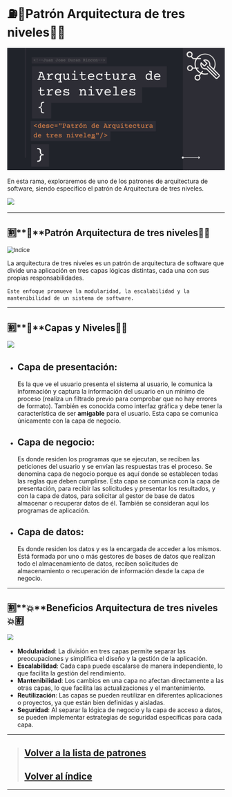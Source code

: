 # **⛽📃Patrón Arquitectura de tres niveles📃⛽**

![Portada](https://github.com/JuanJoseDuranRinconCAMPUS2/Investigacion-Arquitectura-Software/blob/Patron-Arquitectura-Tres-Niveles/imgs/investigacion3niveles.png?raw=true)

En esta rama, exploraremos de uno de los patrones de arquitectura de software, siendo especifico el patrón de Arquitectura de tres niveles.

![](https://i.imgur.com/7ud53ww.gif)

------

## 🈹**🔑**Patrón Arquitectura de tres niveles🔑🈹

<img src="https://upload.wikimedia.org/wikipedia/commons/e/ea/Tres_capas.PNG" alt="Indice" style="zoom:93%;" />

La arquitectura de tres niveles es un patrón de arquitectura de software que divide una aplicación en tres capas lógicas distintas, cada una con sus propias responsabilidades.

```
Este enfoque promueve la modularidad, la escalabilidad y la mantenibilidad de un sistema de software.
```

------

## 🈹**🔀**Capas y Niveles🔀🈹

![](https://i.imgur.com/HgCjMI5.gif)

- ## Capa de presentación: 

  Es la que ve el usuario presenta el sistema al usuario, le comunica la información y captura la información del usuario en un mínimo de proceso (realiza un filtrado previo para comprobar que no hay errores de formato). También es conocida como interfaz gráfica y debe tener la característica de ser **amigable** para el usuario. Esta capa se comunica únicamente con la capa de negocio.

- ## Capa de negocio: 

  Es donde residen los programas que se ejecutan, se reciben las peticiones del usuario y se envían las respuestas tras el proceso. Se denomina capa de negocio porque es aquí donde se establecen todas las reglas que deben cumplirse. Esta capa se comunica con la capa de presentación, para recibir las solicitudes y presentar los resultados, y con la capa de datos, para solicitar al gestor de base de datos almacenar o recuperar datos de él. También se consideran aquí los programas de aplicación.

- ## Capa de datos: 

  Es donde residen los datos y es la encargada de acceder a los mismos. Está formada por uno o más gestores de bases de datos que realizan todo el almacenamiento de datos, reciben solicitudes de almacenamiento o recuperación de información desde la capa de negocio.

------
## 🈹**💥**Beneficios Arquitectura de tres niveles💥🈹

<img src="https://i0.wp.com/www.disrupciontecnologica.com/wp-content/uploads/2019/09/TresCapasNivel.png?resize=337%2C349&ssl=1" style="zoom:87%;" />

- **Modularidad**: La división en tres capas permite separar las preocupaciones y simplifica el diseño y la gestión de la aplicación.
- **Escalabilidad**: Cada capa puede escalarse de manera independiente, lo que facilita la gestión del rendimiento.
- **Mantenibilidad**: Los cambios en una capa no afectan directamente a las otras capas, lo que facilita las actualizaciones y el mantenimiento.
- **Reutilización**: Las capas se pueden reutilizar en diferentes aplicaciones o proyectos, ya que están bien definidas y aisladas.
- **Seguridad**: Al separar la lógica de negocio y la capa de acceso a datos, se pueden implementar estrategias de seguridad específicas para cada capa.

------

> ## [Volver a la lista de patrones](https://github.com/JuanJoseDuranRinconCAMPUS2/Investigacion-Arquitectura-Software/tree/Patrones-Arquitectura-Software)
>
> ## [Volver al índice](https://github.com/JuanJoseDuranRinconCAMPUS2/Investigacion-Arquitectura-Software/tree/main)

------